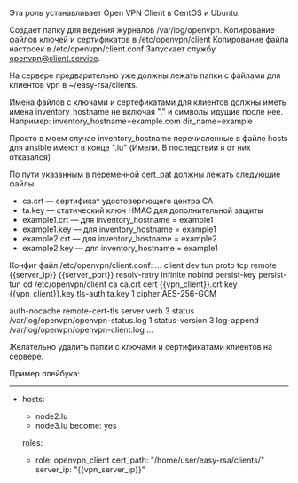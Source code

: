 Эта роль устанавливает Open VPN Client в CentOS и Ubuntu.

Создает папку для ведения журналов /var/log/openvpn.
Копирование файлов ключей и сертификатов в /etc/openvpn/client
Копирование файла настроек в /etc/openvpn/client.conf
Запускает службу openvpn@client.service.

На сервере предварительно уже должны лежать папки с файлами для клиентов vpn в ~/easy-rsa/clients.

Имена файлов с ключами и сертефикатами для клиентов должны иметь имена inventory_hostname не включая "." и символы идущие после нее.
Например:
inventory_hostname=example.com
dir_name=example

Просто в моем случае inventory_hostname перечисленные в файле hosts для ansible
имеют в конце ".lu" (Имели. В последствии я от них отказался)

По пути указанным в переменной cert_pat должны лежать следующие файлы:
- ca.crt — сертификат удостоверяющего центра CA 
- ta.key — статический ключ HMAC для дополнительной защиты
- example1.crt — для inventory_hostname = example1
- example1.key — для inventory_hostname = example1
- example2.crt — для inventory_hostname = example2
- example2.key — для inventory_hostname = example1



Конфиг файл /etc/openvpn/client.conf:
...
client
dev tun
proto tcp
remote {{server_ip}} {{server_port}}
resolv-retry infinite
nobind
persist-key
persist-tun
cd /etc/openvpn/client
ca ca.crt
cert {{vpn_client}}.crt
key {{vpn_client}}.key
tls-auth ta.key 1
cipher AES-256-GCM

auth-nocache
remote-cert-tls server
verb 3
status /var/log/openvpn/openvpn-status.log 1
status-version 3
log-append /var/log/openvpn/openvpn-client.log
...

Желательно удалить папки с ключами и сертификатами клиентов на сервере.

Пример плейбука:

---
- hosts:
    - node2.lu
    - node3.lu
  become: yes

  roles:
    - role: openvpn_client
      cert_path: "/home/user/easy-rsa/clients/"
      server_ip: "{{vpn_server_ip}}"

